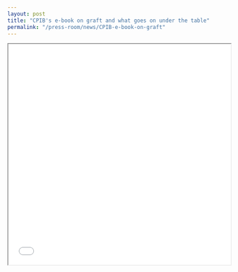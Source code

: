 ```yaml
---
layout: post
title: "CPIB's e-book on graft and what goes on under the table"
permalink: "/press-room/news/CPIB-e-book-on-graft"
---
```


    
<iframe src="/files/news/2020.12.29.ST_CPIB e-book on graft.pdf" width="100%" height="500px">
    </iframe>


